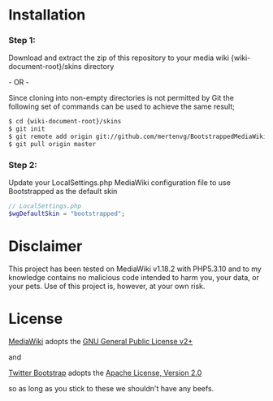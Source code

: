 Installation
============

### Step 1:

Download and extract the zip of this repository to your media wiki {wiki-document-root}/skins directory

 \- OR -

Since cloning into non-empty directories is not permitted by Git the following set of commands can be used to achieve the same result;

```bash
$ cd {wiki-document-root}/skins
$ git init
$ git remote add origin git://github.com/mertenvg/BootstrappedMediaWiki.git
$ git pull origin master
```

### Step 2:

Update your LocalSettings.php MediaWiki configuration file to use Bootstrapped as the default skin

```php
// LocalSettings.php
$wgDefaultSkin = "bootstrapped";
```

Disclaimer
==========

This project has been tested on MediaWiki v1.18.2 with PHP5.3.10 and to my knowledge contains no malicious code intended to harm you, your data, or your pets. Use of this project is, however, at your own risk.

License
=======

[MediaWiki](http://www.mediawiki.org/wiki/MediaWiki) adopts the [GNU General Public License v2+](http://www.gnu.org/licenses/old-licenses/gpl-2.0.html)

and 

[Twitter Bootstrap](http://twitter.github.com/bootstrap/) adopts the [Apache License, Version 2.0](http://www.apache.org/licenses/LICENSE-2.0)

so as long as you stick to these we shouldn't have any beefs.
